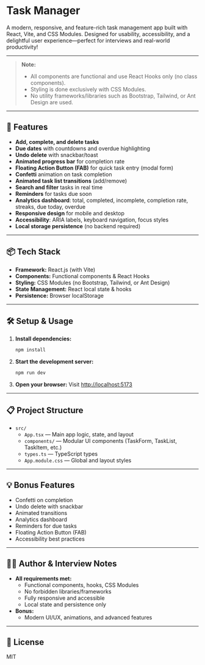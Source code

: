 # Task Manager

A modern, responsive, and feature-rich task management app built with React, Vite, and CSS Modules. Designed for usability, accessibility, and a delightful user experience—perfect for interviews and real-world productivity!

---

> **Note:**
> - All components are functional and use React Hooks only (no class components).
> - Styling is done exclusively with CSS Modules.
> - No utility frameworks/libraries such as Bootstrap, Tailwind, or Ant Design are used.

---

## 🚀 Features

- **Add, complete, and delete tasks**
- **Due dates** with countdowns and overdue highlighting
- **Undo delete** with snackbar/toast
- **Animated progress bar** for completion rate
- **Floating Action Button (FAB)** for quick task entry (modal form)
- **Confetti** animation on task completion
- **Animated task list transitions** (add/remove)
- **Search and filter** tasks in real time
- **Reminders** for tasks due soon
- **Analytics dashboard**: total, completed, incomplete, completion rate, streaks, due today, overdue
- **Responsive design** for mobile and desktop
- **Accessibility**: ARIA labels, keyboard navigation, focus styles
- **Local storage persistence** (no backend required)

---

## 📦 Tech Stack

- **Framework:** React.js (with Vite)
- **Components:** Functional components & React Hooks
- **Styling:** CSS Modules (no Bootstrap, Tailwind, or Ant Design)
- **State Management:** React local state & hooks
- **Persistence:** Browser localStorage

---

## 🛠️ Setup & Usage

1. **Install dependencies:**
   ```bash
   npm install
   ```
2. **Start the development server:**
   ```bash
   npm run dev
   ```
3. **Open your browser:**
   Visit [http://localhost:5173](http://localhost:5173)

---

## 📋 Project Structure

- `src/`
  - `App.tsx` — Main app logic, state, and layout
  - `components/` — Modular UI components (TaskForm, TaskList, TaskItem, etc.)
  - `types.ts` — TypeScript types
  - `App.module.css` — Global and layout styles

---

## 💡 Bonus Features

- Confetti on completion
- Undo delete with snackbar
- Animated transitions
- Analytics dashboard
- Reminders for due tasks
- Floating Action Button (FAB)
- Accessibility best practices

---

## 🧑‍💻 Author & Interview Notes

- **All requirements met:**
  - Functional components, hooks, CSS Modules
  - No forbidden libraries/frameworks
  - Fully responsive and accessible
  - Local state and persistence only
- **Bonus:**
  - Modern UI/UX, animations, and advanced features

---

## 📄 License

MIT

